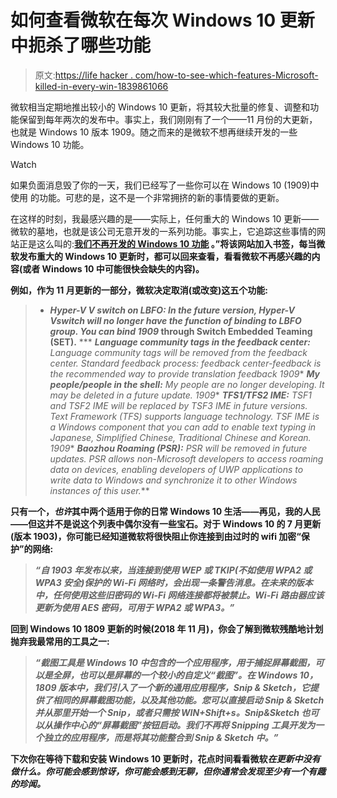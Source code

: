 # 如何查看微软在每次 Windows 10 更新中扼杀了哪些功能

> 原文:[https://life hacker . com/how-to-see-which-features-Microsoft-killed-in-every-win-1839861066](https://lifehacker.com/how-to-see-which-features-microsoft-killed-in-every-win-1839861066)

微软相当定期地推出较小的 Windows 10 更新，将其较大批量的修复、调整和功能保留到每年两次的发布中。事实上，我们刚刚有了一个——11 月份的大更新，也就是 Windows 10 版本 1909。随之而来的是微软不想再继续开发的一些 Windows 10 功能。

Watch

如果负面消息毁了你的一天，我们已经写了一些你可以在 Windows 10 (1909)中使用 的功能。可悲的是，这不是一个非常拥挤的新的事情要做的更新。

在这样的时刻，我最感兴趣的是——实际上，任何重大的 Windows 10 更新——微软的墓地，也就是该公司无意开发的一系列功能。事实上，它追踪这些事情的网站正是这么叫的:**[**我们不再开发的 Windows 10 功能**](https://docs.microsoft.com/en-us/windows/deployment/planning/windows-10-deprecated-features) 。”将该网站加入书签，每当微软发布重大的 Windows 10 更新时，都可以回来查看，看看微软不再感兴趣的内容(或者 Windows 10 中可能很快会缺失的内容)。**

**例如，作为 11 月更新的一部分，微软决定取消(或改变)这五个功能:**

> *   *****Hyper-V V switch on LBFO:** In the future version, Hyper-V Vswitch will no longer have the function of binding to LBFO group. You can bind 1909* through Switch Embedded Teaming (SET).**
> ***   ***Language community tags in the feedback center:** Language community tags will be removed from the feedback center. Standard feedback process: feedback center-feedback is the recommended way to provide translation feedback 1909**   ***My people/people in the shell:** My people are no longer developing. It may be deleted in a future update. 1909**   ***TFS1/TFS2 IME:** TSF1 and TSF2 IME will be replaced by TSF3 IME in future versions. Text Framework (TFS) supports language technology. TSF IME is a Windows component that you can add to enable text typing in Japanese, Simplified Chinese, Traditional Chinese and Korean. 1909**   ***Baozhou Roaming (PSR):** PSR will be removed in future updates. PSR allows non-Microsoft developers to access roaming data on devices, enabling developers of UWP applications to write data to Windows and synchronize it to other Windows instances of this user.***

**只有一个，*也许*其中两个适用于你的日常 Windows 10 生活——再见，我的人民——但这并不是说这个列表中偶尔没有一些宝石。对于 Windows 10 的 7 月更新(版本 1903)，你可能已经知道微软将很快阻止你连接到由过时的 wifi 加密“保护”的网络:**

> ***“自 1903 年发布以来，当连接到使用 WEP 或 TKIP(不如使用 WPA2 或 WPA3 安全)保护的 Wi-Fi 网络时，会出现一条警告消息。在未来的版本中，任何使用这些旧密码的 Wi-Fi 网络连接都将被禁止。Wi-Fi 路由器应该更新为使用 AES 密码，可用于 WPA2 或 WPA3。”***

**回到 Windows 10 1809 更新的时候(2018 年 11 月)，你会了解到微软残酷地计划抛弃我最常用的工具之一:**

> ***“截图工具是 Windows 10 中包含的一个应用程序，用于捕捉屏幕截图，可以是全屏，也可以是屏幕的一个较小的自定义“截图”。在 Windows 10，1809 版本中，我们引入了一个新的通用应用程序，Snip & Sketch，它提供了相同的屏幕截图功能，以及其他功能。您可以直接启动 Snip & Sketch 并从那里开始一个 Snip，或者只需按 WIN+Shift+s。Snip&Sketch 也可以从操作中心的“屏幕截图”按钮启动。我们不再将 Snipping 工具开发为一个独立的应用程序，而是将其功能整合到 Snip & Sketch 中。”***

**下次你在等待下载和安装 Windows 10 更新时，花点时间看看微软*在更新中没有做什么。你可能会感到惊讶，你可能会感到无聊，但你通常会发现至少有一个有趣的珍闻。***